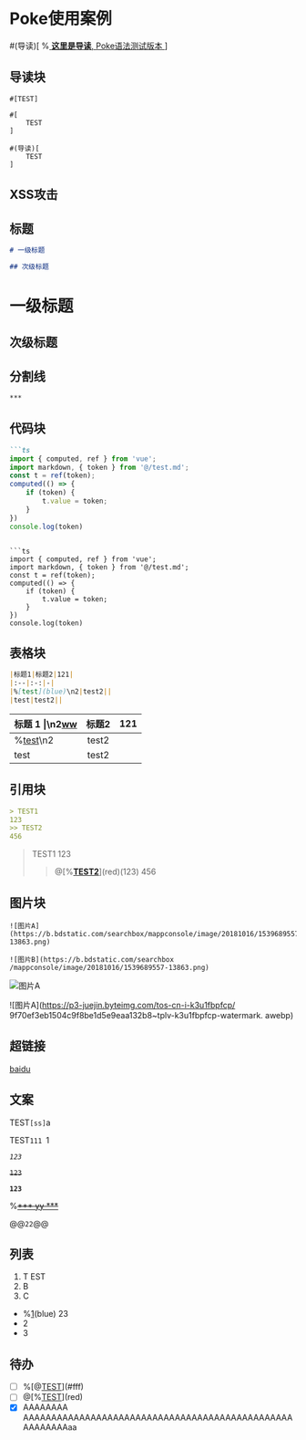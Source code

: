 # Poke使用案例

#(导读)[
    %[
        **这里是导读**, Poke语法测试版本
    ](lightblue)
]

## 导读块

```poke
#[TEST]

#[
    TEST
]

#(导读)[
    TEST  
]
```


## XSS攻击
<script>alert(123);</script>

## 标题

```md
# 一级标题

## 次级标题
```

# 一级标题
## 次级标题

## 分割线

```md
***
```

## 代码块

```md
```ts
import { computed, ref } from 'vue';
import markdown, { token } from '@/test.md';
const t = ref(token);
computed(() => {
    if (token) {
        t.value = token;
    }
})
console.log(token)
```
```

```ts
import { computed, ref } from 'vue';
import markdown, { token } from '@/test.md';
const t = ref(token);
computed(() => {
    if (token) {
        t.value = token;
    }
})
console.log(token)
```
## 表格块

```md
|标题1|标题2|121|
|:--|:-:|-|
|%[test](blue)\n2|test2||
|test|test2||
```

|标题 1 \|\n2[ww](212221)|标题2|121|
|:--|:-:|-|
|%[test](blue)\n2|test2||
|test|test2||

## 引用块

```md
> TEST1
123
>> TEST2
456
```

> TEST1
123
>> @[%[**TEST2**](white)](red)(123)
456


## 图片块

```poke
![图片A](https://b.bdstatic.com/searchbox/mappconsole/image/20181016/1539689557-13863.png)

![图片B](https://b.bdstatic.com/searchbox
/mappconsole/image/20181016/1539689557-13863.png)
```

![图片A](https://p3-juejin.byteimg.com/tos-cn-i-k3u1fbpfcp/9f70ef3eb1504c9f8be1d5e9eaa132b8~tplv-k3u1fbpfcp-watermark.awebp)

![图片A](https://p3-juejin.byteimg.com/tos-cn-i-k3u1fbpfcp/
9f70ef3eb1504c9f8be1d5e9eaa132b8~tplv-k3u1fbpfcp-watermark.
awebp)

## 超链接

[baidu](https://www.baidu.com)

## 文案

TEST`[ss]`a

TEST`111
`1

*`123`*

~~`123`~~

**`123`**

%[~~***
    yy
***~~](red)

@@`22`@@

## 列表

1. T
EST
2. B
3. C

- %[1](red)(blue)
23
- 2
- 3

## 待办

- [ ] %[@[TEST](red)](#fff)
- [ ] @[%[TEST](#fff)](red)
- [x] AAAAAAAA
AAAAAAAAAAAAAAAAAAAAAAAAAAAAAAAAAAAAAAAAAAAAAAAAAAAAAAAAaa